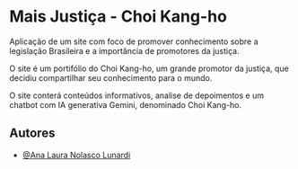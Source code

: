 # Mais Justiça - Choi Kang-ho

Aplicação de um site com foco de promover conhecimento sobre a legislação Brasileira e a importância de promotores da justiça.

O site é um portifólio do Choi Kang-ho, um grande promotor da justiça, que decidiu compartilhar seu conhecimento para o mundo.

O site conterá conteúdos informativos, analise de depoimentos e um chatbot com IA generativa Gemini, denominado Choi Kang-ho.

## Autores

- [@Ana Laura Nolasco Lunardi](https://www.github.com/nolascolunardi)

